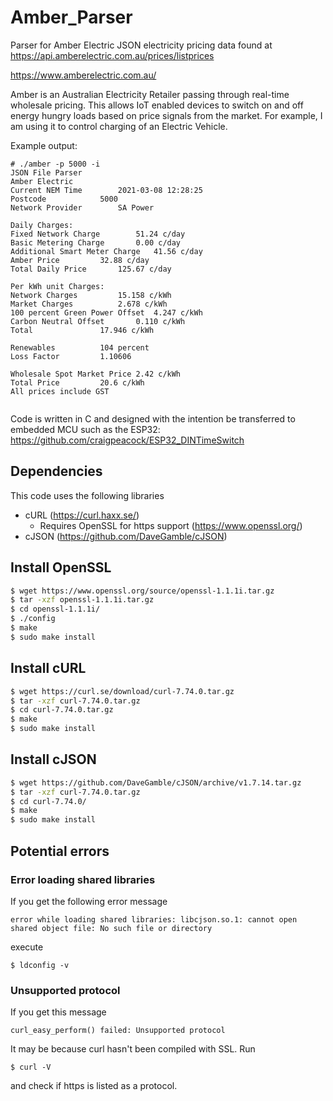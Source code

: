 # Amber_Parser
Parser for Amber Electric JSON electricity pricing data found at https://api.amberelectric.com.au/prices/listprices

https://www.amberelectric.com.au/
 
Amber is an Australian Electricity Retailer passing through real-time wholesale pricing. 
This allows IoT enabled devices to switch on and off energy hungry loads based on price signals from the market. For example, I am using it to control charging of an Electric Vehicle.

Example output:

```
# ./amber -p 5000 -i
JSON File Parser
Amber Electric
Current NEM Time 		2021-03-08 12:28:25
Postcode 			5000
Network Provider 		SA Power

Daily Charges:
Fixed Network Charge		51.24 c/day
Basic Metering Charge		0.00 c/day
Additional Smart Meter Charge	41.56 c/day
Amber Price			32.88 c/day
Total Daily Price		125.67 c/day

Per kWh unit Charges:
Network Charges			15.158 c/kWh
Market Charges			2.678 c/kWh
100 percent Green Power Offset  4.247 c/kWh
Carbon Neutral Offset		0.110 c/kWh
Total 				17.946 c/kWh

Renewables			104 percent
Loss Factor			1.10606

Wholesale Spot Market Price	2.42 c/kWh
Total Price			20.6 c/kWh
All prices include GST


```

Code is written in C and designed with the intention be transferred to embedded MCU such as the ESP32:
https://github.com/craigpeacock/ESP32_DINTimeSwitch

## Dependencies
This code uses the following libraries
* cURL (https://curl.haxx.se/)
  * Requires OpenSSL for https support (https://www.openssl.org/)
* cJSON (https://github.com/DaveGamble/cJSON)

## Install OpenSSL
```sh
$ wget https://www.openssl.org/source/openssl-1.1.1i.tar.gz
$ tar -xzf openssl-1.1.1i.tar.gz
$ cd openssl-1.1.1i/
$ ./config
$ make
$ sudo make install
```

## Install cURL
```sh
$ wget https://curl.se/download/curl-7.74.0.tar.gz
$ tar -xzf curl-7.74.0.tar.gz
$ cd curl-7.74.0.tar.gz
$ make
$ sudo make install
```
## Install cJSON
```sh
$ wget https://github.com/DaveGamble/cJSON/archive/v1.7.14.tar.gz
$ tar -xzf curl-7.74.0.tar.gz
$ cd curl-7.74.0/
$ make
$ sudo make install
```

## Potential errors
### Error loading shared libraries
If you get the following error message 
```
error while loading shared libraries: libcjson.so.1: cannot open shared object file: No such file or directory
```
execute
```
$ ldconfig -v
```
### Unsupported protocol
If you get this message
```
curl_easy_perform() failed: Unsupported protocol
```
It may be because curl hasn't been compiled with SSL. Run
```
$ curl -V
```
and check if https is listed as a protocol.

